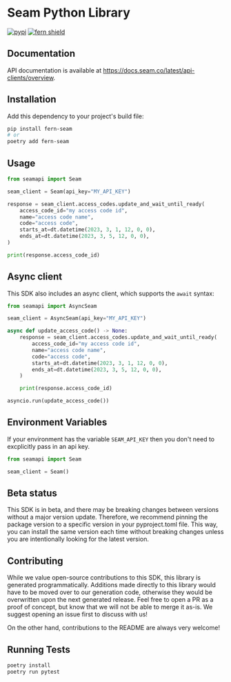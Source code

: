 # Seam Python Library

[![pypi](https://img.shields.io/pypi/v/fern-seam.svg)](https://pypi.python.org/pypi/fern-seam)
[![fern shield](https://img.shields.io/badge/%F0%9F%8C%BF-SDK%20generated%20by%20Fern-brightgreen)](https://github.com/fern-api/fern)

## Documentation

API documentation is available at https://docs.seam.co/latest/api-clients/overview.

## Installation

Add this dependency to your project's build file:

```bash
pip install fern-seam
# or
poetry add fern-seam
```

## Usage

```python
from seamapi import Seam

seam_client = Seam(api_key="MY_API_KEY")

response = seam_client.access_codes.update_and_wait_until_ready(
    access_code_id="my access code id",
    name="access code name",
    code="access code",
    starts_at=dt.datetime(2023, 3, 1, 12, 0, 0),
    ends_at=dt.datetime(2023, 3, 5, 12, 0, 0),
)

print(response.access_code_id)
```

## Async client

This SDK also includes an async client, which supports the `await` syntax:

```python
from seamapi import AsyncSeam

seam_client = AsyncSeam(api_key="MY_API_KEY")

async def update_access_code() -> None:
    response = seam_client.access_codes.update_and_wait_until_ready(
        access_code_id="my access code id",
        name="access code name",
        code="access code",
        starts_at=dt.datetime(2023, 3, 1, 12, 0, 0),
        ends_at=dt.datetime(2023, 3, 5, 12, 0, 0),
    )

    print(response.access_code_id)

asyncio.run(update_access_code())
```

## Environment Variables

If your environment has the variable `SEAM_API_KEY` then you don't need to
excplicitly pass in an api key.

```python
from seamapi import Seam

seam_client = Seam()
```

## Beta status

This SDK is in beta, and there may be breaking changes between versions without a major version update. Therefore, we recommend pinning the package version to a specific version in your pyproject.toml file. This way, you can install the same version each time without breaking changes unless you are intentionally looking for the latest version.

## Contributing

While we value open-source contributions to this SDK, this library is generated programmatically. Additions made directly to this library would have to be moved over to our generation code, otherwise they would be overwritten upon the next generated release. Feel free to open a PR as a proof of concept, but know that we will not be able to merge it as-is. We suggest opening an issue first to discuss with us!

On the other hand, contributions to the README are always very welcome!

## Running Tests

```bash
poetry install
poetry run pytest
```
